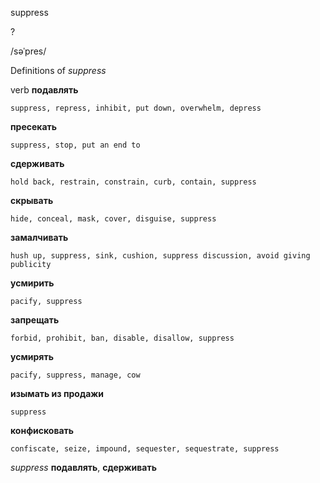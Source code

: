 suppress

?

/səˈpres/

Definitions of _suppress_

verb
**подавлять**

    suppress, repress, inhibit, put down, overwhelm, depress
**пресекать**

    suppress, stop, put an end to
**сдерживать**

    hold back, restrain, constrain, curb, contain, suppress
**скрывать**

    hide, conceal, mask, cover, disguise, suppress
**замалчивать**

    hush up, suppress, sink, cushion, suppress discussion, avoid giving publicity
**усмирить**

    pacify, suppress
**запрещать**

    forbid, prohibit, ban, disable, disallow, suppress
**усмирять**

    pacify, suppress, manage, cow
**изымать из продажи**

    suppress
**конфисковать**

    confiscate, seize, impound, sequester, sequestrate, suppress

_suppress_
**подавлять**, **сдерживать**